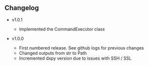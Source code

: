 ## Changelog

* v1.0.1
  * Implemented the CommandExecutor class
 
* v1.0.0
  * First numbered release. See github logs for previous changes
  * Changed outputs from str to Path
  * Incremented dxpy version due to issues with SSH / SSL
